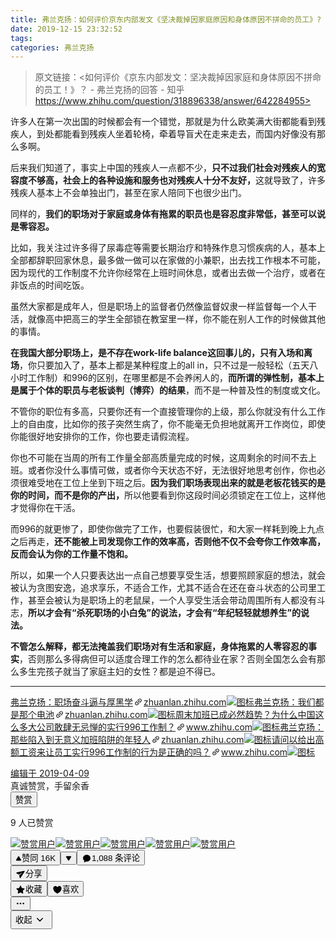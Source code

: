 ```yaml
---
title: 弗兰克扬：如何评价京东内部发文《坚决裁掉因家庭原因和身体原因不拼命的员工》?
date: 2019-12-15 23:32:52
tags:
categories: 弗兰克扬
---
```


> 原文链接：<如何评价《京东内部发文：坚决裁掉因家庭和身体原因不拼命的员工！》？ - 弗兰克扬的回答 - 知乎
        https://www.zhihu.com/question/318896338/answer/642284955>

<!--more-->

<div class="RichContent RichContent--unescapable"><div class="RichContent-inner"><span class="RichText ztext CopyrightRichText-richText" itemprop="text"><p>许多人在第一次出国的时候都会有一个错觉，那就是为什么欧美满大街都能看到残疾人，到处都能看到残疾人坐着轮椅，牵着导盲犬在走来走去，而国内好像没有那么多啊。</p><p>后来我们知道了，事实上中国的残疾人一点都不少，<b>只不过我们社会对残疾人的宽容度不够高，社会上的各种设施和服务也对残疾人十分不友好，</b>这就导致了，许多残疾人基本上不会单独出门，甚至在家人陪同下也很少出门。</p><p>同样的，<b>我们的职场对于家庭或身体有拖累的职员也是容忍度非常低，甚至可以说是零容忍。</b></p><p>比如，我关注过许多得了尿毒症等需要长期治疗和特殊作息习惯疾病的人，基本上全部都辞职回家休息，最多做一做可以在家做的小兼职，出去找工作根本不可能，因为现代的工作制度不允许你经常在上班时间休息，或者出去做一个治疗，或者在非饭点的时间吃饭。</p><p>虽然大家都是成年人，但是职场上的监督者仍然像监督奴隶一样监督每一个人干活，就像高中把高三的学生全部锁在教室里一样，你不能在别人工作的时候做其他的事情。</p><p><b>在我国大部分职场上，是不存在work-life balance这回事儿的，只有入场和离场</b>，你只要加入了，基本上都是某种程度上的all in，只不过是一般轻松（五天八小时工作制）和996的区别，在哪里都是不会养闲人的，<b>而所谓的弹性制，基本上是属于个体的职员与老板谈判（博弈）的结果</b>，而不是一种普及性的制度或文化。</p><p>不管你的职位有多高，只要你还有一个直接管理你的上级，那么你就没有什么工作上的自由度，比如你的孩子突然生病了，你不能毫无负担地就离开工作岗位，即使你能很好地安排你的工作，你也要走请假流程。</p><p>你也不可能在当周的所有工作量全部高质量完成的时候，这周剩余的时间不去上班。或者你没什么事情可做，或者你今天状态不好，无法很好地思考创作，你也必须很难受地在工位上坐到下班之后。<b>因为我们职场表现出来的就是老板花钱买的是你的时间，而不是你的产出，</b>所以他要看到你这段时间必须锁定在工位上，这样他才觉得你在干活。</p><p>而996的就更惨了，即使你做完了工作，也要假装很忙，和大家一样耗到晚上九点之后再走，<b>还不能被上司发现你工作的效率高，否则他不仅不会夸你工作效率高，反而会认为你的工作量不饱和。</b></p><p>所以，如果一个人只要表达出一点自己想要享受生活，想要照顾家庭的想法，就会被认为贪图安逸，追求享乐，不适合工作，尤其不适合在还在奋斗状态的公司里工作，甚至会被认为是职场上的老鼠屎，一个人享受生活会带动周围所有人都没有斗志，<b>所以才会有“杀死职场的小白兔”的说法，才会有“年纪轻轻就想养生”的说法。</b></p><p><b>不管怎么解释，都无法掩盖我们职场对有生活和家庭，身体拖累的人零容忍的事实</b>，否则那么多得病但可以适度合理工作的怎么都待业在家？否则全国怎么会有那么多生完孩子就当了家庭主妇的女性？都是迫不得已。</p><hr><a target="_blank" href="https://zhuanlan.zhihu.com/p/61378827" data-draft-node="block" data-draft-type="link-card" data-image="https://pic4.zhimg.com/v2-8ec1d4f9d2083630da14c04454943227_180x120.jpg" data-image-width="775" data-image-height="393" class="LinkCard LinkCard--hasImage" data-za-detail-view-id="172"><span class="LinkCard-backdrop" style="background-image:url(https://pic4.zhimg.com/v2-8ec1d4f9d2083630da14c04454943227_180x120.jpg)"></span><span class="LinkCard-content"><span class="LinkCard-text"><span class="LinkCard-title" data-text="true">弗兰克扬：职场奋斗逼与厚黑学</span><span class="LinkCard-meta"><span style="display:inline-flex;align-items:center">​<svg class="Zi Zi--InsertLink" fill="currentColor" viewBox="0 0 24 24" width="17" height="17"><path d="M6.77 17.23c-.905-.904-.94-2.333-.08-3.193l3.059-3.06-1.192-1.19-3.059 3.058c-1.489 1.489-1.427 3.954.138 5.519s4.03 1.627 5.519.138l3.059-3.059-1.192-1.192-3.059 3.06c-.86.86-2.289.824-3.193-.08zm3.016-8.673l1.192 1.192 3.059-3.06c.86-.86 2.289-.824 3.193.08.905.905.94 2.334.08 3.194l-3.059 3.06 1.192 1.19 3.059-3.058c1.489-1.489 1.427-3.954-.138-5.519s-4.03-1.627-5.519-.138L9.786 8.557zm-1.023 6.68c.33.33.863.343 1.177.029l5.34-5.34c.314-.314.3-.846-.03-1.176-.33-.33-.862-.344-1.176-.03l-5.34 5.34c-.314.314-.3.846.03 1.177z" fill-rule="evenodd"></path></svg></span>zhuanlan.zhihu.com</span></span><span class="LinkCard-imageCell"><img class="LinkCard-image LinkCard-image--horizontal" alt="图标" src="https://pic4.zhimg.com/v2-8ec1d4f9d2083630da14c04454943227_180x120.jpg"></span></span></a><a target="_blank" href="https://zhuanlan.zhihu.com/p/61016879" data-draft-node="block" data-draft-type="link-card" data-image="https://pic4.zhimg.com/v2-c89393299158ce43b920ef5c28e38f57_180x120.jpg" data-image-width="733" data-image-height="376" class="LinkCard LinkCard--hasImage" data-za-detail-view-id="172"><span class="LinkCard-backdrop" style="background-image:url(https://pic4.zhimg.com/v2-c89393299158ce43b920ef5c28e38f57_180x120.jpg)"></span><span class="LinkCard-content"><span class="LinkCard-text"><span class="LinkCard-title" data-text="true">弗兰克扬：我们都是那个电池</span><span class="LinkCard-meta"><span style="display:inline-flex;align-items:center">​<svg class="Zi Zi--InsertLink" fill="currentColor" viewBox="0 0 24 24" width="17" height="17"><path d="M6.77 17.23c-.905-.904-.94-2.333-.08-3.193l3.059-3.06-1.192-1.19-3.059 3.058c-1.489 1.489-1.427 3.954.138 5.519s4.03 1.627 5.519.138l3.059-3.059-1.192-1.192-3.059 3.06c-.86.86-2.289.824-3.193-.08zm3.016-8.673l1.192 1.192 3.059-3.06c.86-.86 2.289-.824 3.193.08.905.905.94 2.334.08 3.194l-3.059 3.06 1.192 1.19 3.059-3.058c1.489-1.489 1.427-3.954-.138-5.519s-4.03-1.627-5.519-.138L9.786 8.557zm-1.023 6.68c.33.33.863.343 1.177.029l5.34-5.34c.314-.314.3-.846-.03-1.176-.33-.33-.862-.344-1.176-.03l-5.34 5.34c-.314.314-.3.846.03 1.177z" fill-rule="evenodd"></path></svg></span>zhuanlan.zhihu.com</span></span><span class="LinkCard-imageCell"><img class="LinkCard-image LinkCard-image--horizontal" alt="图标" src="https://pic4.zhimg.com/v2-c89393299158ce43b920ef5c28e38f57_180x120.jpg"></span></span></a><a target="_blank" href="https://www.zhihu.com/question/298518557/answer/528274034" data-draft-node="block" data-draft-type="link-card" data-image="https://zhstatic.zhihu.com/assets/zhihu/editor/zhihu-card-default.svg" class="LinkCard LinkCard--hasImage" data-za-detail-view-id="172"><span class="LinkCard-backdrop" style="background-image:url(https://zhstatic.zhihu.com/assets/zhihu/editor/zhihu-card-default.svg)"></span><span class="LinkCard-content"><span class="LinkCard-text"><span class="LinkCard-title" data-text="true">周末加班已成必然趋势？为什么中国这么多大公司敢肆无忌惮的实行996工作制？</span><span class="LinkCard-meta"><span style="display:inline-flex;align-items:center">​<svg class="Zi Zi--InsertLink" fill="currentColor" viewBox="0 0 24 24" width="17" height="17"><path d="M6.77 17.23c-.905-.904-.94-2.333-.08-3.193l3.059-3.06-1.192-1.19-3.059 3.058c-1.489 1.489-1.427 3.954.138 5.519s4.03 1.627 5.519.138l3.059-3.059-1.192-1.192-3.059 3.06c-.86.86-2.289.824-3.193-.08zm3.016-8.673l1.192 1.192 3.059-3.06c.86-.86 2.289-.824 3.193.08.905.905.94 2.334.08 3.194l-3.059 3.06 1.192 1.19 3.059-3.058c1.489-1.489 1.427-3.954-.138-5.519s-4.03-1.627-5.519-.138L9.786 8.557zm-1.023 6.68c.33.33.863.343 1.177.029l5.34-5.34c.314-.314.3-.846-.03-1.176-.33-.33-.862-.344-1.176-.03l-5.34 5.34c-.314.314-.3.846.03 1.177z" fill-rule="evenodd"></path></svg></span>www.zhihu.com</span></span><span class="LinkCard-imageCell"><img class="LinkCard-image LinkCard-image--square" alt="图标" src="https://zhstatic.zhihu.com/assets/zhihu/editor/zhihu-card-default.svg"></span></span></a><a target="_blank" href="https://zhuanlan.zhihu.com/p/61676623" data-draft-node="block" data-draft-type="link-card" data-image="https://pic1.zhimg.com/v2-7f1a6d36b2393fbce318d68dbb49a300_180x120.jpg" data-image-width="729" data-image-height="282" class="LinkCard LinkCard--hasImage" data-za-detail-view-id="172"><span class="LinkCard-backdrop" style="background-image:url(https://pic1.zhimg.com/v2-7f1a6d36b2393fbce318d68dbb49a300_180x120.jpg)"></span><span class="LinkCard-content"><span class="LinkCard-text"><span class="LinkCard-title" data-text="true">弗兰克扬：那些陷入到无意义加班陷阱的年轻人</span><span class="LinkCard-meta"><span style="display:inline-flex;align-items:center">​<svg class="Zi Zi--InsertLink" fill="currentColor" viewBox="0 0 24 24" width="17" height="17"><path d="M6.77 17.23c-.905-.904-.94-2.333-.08-3.193l3.059-3.06-1.192-1.19-3.059 3.058c-1.489 1.489-1.427 3.954.138 5.519s4.03 1.627 5.519.138l3.059-3.059-1.192-1.192-3.059 3.06c-.86.86-2.289.824-3.193-.08zm3.016-8.673l1.192 1.192 3.059-3.06c.86-.86 2.289-.824 3.193.08.905.905.94 2.334.08 3.194l-3.059 3.06 1.192 1.19 3.059-3.058c1.489-1.489 1.427-3.954-.138-5.519s-4.03-1.627-5.519-.138L9.786 8.557zm-1.023 6.68c.33.33.863.343 1.177.029l5.34-5.34c.314-.314.3-.846-.03-1.176-.33-.33-.862-.344-1.176-.03l-5.34 5.34c-.314.314-.3.846.03 1.177z" fill-rule="evenodd"></path></svg></span>zhuanlan.zhihu.com</span></span><span class="LinkCard-imageCell"><img class="LinkCard-image LinkCard-image--horizontal" alt="图标" src="https://pic1.zhimg.com/v2-7f1a6d36b2393fbce318d68dbb49a300_180x120.jpg"></span></span></a><a target="_blank" href="https://www.zhihu.com/question/318434734/answer/645544367" data-draft-node="block" data-draft-type="link-card" data-image="https://zhstatic.zhihu.com/assets/zhihu/editor/zhihu-card-default.svg" class="LinkCard LinkCard--hasImage" data-za-detail-view-id="172"><span class="LinkCard-backdrop" style="background-image:url(https://zhstatic.zhihu.com/assets/zhihu/editor/zhihu-card-default.svg)"></span><span class="LinkCard-content"><span class="LinkCard-text"><span class="LinkCard-title" data-text="true">请问以给出高额工资来让员工实行996工作制的行为是正确的吗？</span><span class="LinkCard-meta"><span style="display:inline-flex;align-items:center">​<svg class="Zi Zi--InsertLink" fill="currentColor" viewBox="0 0 24 24" width="17" height="17"><path d="M6.77 17.23c-.905-.904-.94-2.333-.08-3.193l3.059-3.06-1.192-1.19-3.059 3.058c-1.489 1.489-1.427 3.954.138 5.519s4.03 1.627 5.519.138l3.059-3.059-1.192-1.192-3.059 3.06c-.86.86-2.289.824-3.193-.08zm3.016-8.673l1.192 1.192 3.059-3.06c.86-.86 2.289-.824 3.193.08.905.905.94 2.334.08 3.194l-3.059 3.06 1.192 1.19 3.059-3.058c1.489-1.489 1.427-3.954-.138-5.519s-4.03-1.627-5.519-.138L9.786 8.557zm-1.023 6.68c.33.33.863.343 1.177.029l5.34-5.34c.314-.314.3-.846-.03-1.176-.33-.33-.862-.344-1.176-.03l-5.34 5.34c-.314.314-.3.846.03 1.177z" fill-rule="evenodd"></path></svg></span>www.zhihu.com</span></span><span class="LinkCard-imageCell"><img class="LinkCard-image LinkCard-image--square" alt="图标" src="https://zhstatic.zhihu.com/assets/zhihu/editor/zhihu-card-default.svg"></span></span></a><p></p></span></div><div><div class="ContentItem-time"><a target="_blank" href="/question/318896338/answer/642284955"><span data-tooltip="发布于 2019-04-05 20:24">编辑于 2019-04-09</span></a></div><div class="Reward"><div><div class="Reward-tagline">真诚赞赏，手留余香</div><button class="Reward-rewardBtn">赞赏</button></div><div class="Reward-count" data-za-detail-view-path-module="UserList" data-za-detail-view-path-module_name="*** 人已赞赏" data-za-extra-module="{&quot;card&quot;:{&quot;content&quot;:null}}"><p class="Reward-User-text">9 人已赞赏</p><div><a class="Reward-User-img" data-hover-title="" target="_blank" href="//www.zhihu.com/people/zhang-wang-li-zhao-21-80"><img src="https://pic2.zhimg.com/v2-ab891e2bf08dbe99419435ccba979269_is.jpg" class="Reward-User-avatar" data-name="哦豁" data-index="0" alt="赞赏用户"></a><a class="Reward-User-img" data-hover-title="" target="_blank" href="//www.zhihu.com/people/yishou-11"><img src="https://pic3.zhimg.com/df2eb2151ed56a2df69784470579ff50_is.jpg" class="Reward-User-avatar" data-name="一首" data-index="1" alt="赞赏用户"></a><a class="Reward-User-img" data-hover-title="" target="_blank" href="//www.zhihu.com/people/ydk-38"><img src="https://pic4.zhimg.com/feaeb111abd1945ad099a1bb5737ab29_is.jpg" class="Reward-User-avatar" data-name="ydk" data-index="2" alt="赞赏用户"></a><a class="Reward-User-img" data-hover-title="" target="_blank" href="//www.zhihu.com/people/min-li-75-56"><img src="https://pic4.zhimg.com/da8e974dc_is.jpg" class="Reward-User-avatar" data-name="橘子" data-index="3" alt="赞赏用户"></a><a class="Reward-User-img" data-hover-title="" target="_blank" href="//www.zhihu.com/people/ONE-39-1"><img src="https://pic1.zhimg.com/v2-d7decd2025f21116eda7f14023ba88de_is.jpg" class="Reward-User-avatar" data-name="A ONE" data-index="4" alt="赞赏用户"></a><span class="Reward-MoreUser"><i></i><i></i><i></i></span></div></div></div></div><div class="ContentItem-actions RichContent-actions"><span><button aria-label="赞同 16K" type="button" class="Button VoteButton VoteButton--up"><span style="display: inline-flex; align-items: center;">​<svg class="Zi Zi--TriangleUp VoteButton-TriangleUp" fill="currentColor" viewBox="0 0 24 24" width="10" height="10"><path d="M2 18.242c0-.326.088-.532.237-.896l7.98-13.203C10.572 3.57 11.086 3 12 3c.915 0 1.429.571 1.784 1.143l7.98 13.203c.15.364.236.57.236.896 0 1.386-.875 1.9-1.955 1.9H3.955c-1.08 0-1.955-.517-1.955-1.9z" fill-rule="evenodd"></path></svg></span>赞同 16K</button><button aria-label="反对" type="button" class="Button VoteButton VoteButton--down"><span style="display: inline-flex; align-items: center;">​<svg class="Zi Zi--TriangleDown" fill="currentColor" viewBox="0 0 24 24" width="10" height="10"><path d="M20.044 3H3.956C2.876 3 2 3.517 2 4.9c0 .326.087.533.236.896L10.216 19c.355.571.87 1.143 1.784 1.143s1.429-.572 1.784-1.143l7.98-13.204c.149-.363.236-.57.236-.896 0-1.386-.876-1.9-1.956-1.9z" fill-rule="evenodd"></path></svg></span></button></span><button type="button" class="Button ContentItem-action Button--plain Button--withIcon Button--withLabel"><span style="display: inline-flex; align-items: center;">​<svg class="Zi Zi--Comment Button-zi" fill="currentColor" viewBox="0 0 24 24" width="1.2em" height="1.2em"><path d="M10.241 19.313a.97.97 0 0 0-.77.2 7.908 7.908 0 0 1-3.772 1.482.409.409 0 0 1-.38-.637 5.825 5.825 0 0 0 1.11-2.237.605.605 0 0 0-.227-.59A7.935 7.935 0 0 1 3 11.25C3 6.7 7.03 3 12 3s9 3.7 9 8.25-4.373 9.108-10.759 8.063z" fill-rule="evenodd"></path></svg></span>1,088 条评论</button><div class="Popover ShareMenu ContentItem-action"><div class="ShareMenu-toggler" id="Popover41-toggle" aria-haspopup="true" aria-expanded="false" aria-owns="Popover41-content"><button type="button" class="Button Button--plain Button--withIcon Button--withLabel"><span style="display: inline-flex; align-items: center;">​<svg class="Zi Zi--Share Button-zi" fill="currentColor" viewBox="0 0 24 24" width="1.2em" height="1.2em"><path d="M2.931 7.89c-1.067.24-1.275 1.669-.318 2.207l5.277 2.908 8.168-4.776c.25-.127.477.198.273.39L9.05 14.66l.927 5.953c.18 1.084 1.593 1.376 2.182.456l9.644-15.242c.584-.892-.212-2.029-1.234-1.796L2.93 7.89z" fill-rule="evenodd"></path></svg></span>分享</button></div></div><button type="button" class="Button ContentItem-action Button--plain Button--withIcon Button--withLabel"><span style="display: inline-flex; align-items: center;">​<svg class="Zi Zi--Star Button-zi" fill="currentColor" viewBox="0 0 24 24" width="1.2em" height="1.2em"><path d="M5.515 19.64l.918-5.355-3.89-3.792c-.926-.902-.639-1.784.64-1.97L8.56 7.74l2.404-4.871c.572-1.16 1.5-1.16 2.072 0L15.44 7.74l5.377.782c1.28.186 1.566 1.068.64 1.97l-3.89 3.793.918 5.354c.219 1.274-.532 1.82-1.676 1.218L12 18.33l-4.808 2.528c-1.145.602-1.896.056-1.677-1.218z" fill-rule="evenodd"></path></svg></span>收藏</button><button type="button" class="Button ContentItem-action Button--plain Button--withIcon Button--withLabel"><span style="display: inline-flex; align-items: center;">​<svg class="Zi Zi--Heart Button-zi" fill="currentColor" viewBox="0 0 24 24" width="1.2em" height="1.2em"><path d="M2 8.437C2 5.505 4.294 3.094 7.207 3 9.243 3 11.092 4.19 12 6c.823-1.758 2.649-3 4.651-3C19.545 3 22 5.507 22 8.432 22 16.24 13.842 21 12 21 10.158 21 2 16.24 2 8.437z" fill-rule="evenodd"></path></svg></span>喜欢</button><div class="Popover ContentItem-action"><button aria-label="更多" type="button" id="Popover42-toggle" aria-haspopup="true" aria-expanded="false" aria-owns="Popover42-content" class="Button OptionsButton Button--plain Button--withIcon Button--iconOnly"><span style="display: inline-flex; align-items: center;">​<svg class="Zi Zi--Dots Button-zi" fill="currentColor" viewBox="0 0 24 24" width="1.2em" height="1.2em"><path d="M5 14a2 2 0 1 1 0-4 2 2 0 0 1 0 4zm7 0a2 2 0 1 1 0-4 2 2 0 0 1 0 4zm7 0a2 2 0 1 1 0-4 2 2 0 0 1 0 4z" fill-rule="evenodd"></path></svg></span></button></div><button data-zop-retract-question="true" type="button" class="Button ContentItem-action ContentItem-rightButton Button--plain"><span class="RichContent-collapsedText">收起</span><span style="display: inline-flex; align-items: center;">​<svg class="Zi Zi--ArrowDown ContentItem-arrowIcon is-active" fill="currentColor" viewBox="0 0 24 24" width="24" height="24"><path d="M12 13L8.285 9.218a.758.758 0 0 0-1.064 0 .738.738 0 0 0 0 1.052l4.249 4.512a.758.758 0 0 0 1.064 0l4.246-4.512a.738.738 0 0 0 0-1.052.757.757 0 0 0-1.063 0L12.002 13z" fill-rule="evenodd"></path></svg></span></button></div></div>